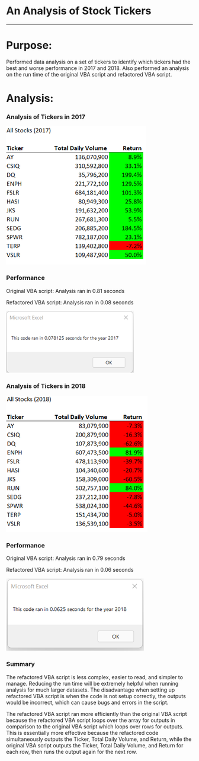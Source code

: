 # An Analysis of Stock Tickers
___
# Purpose:
Performed data analysis on a set of tickers to identify which tickers had the best and worse performance in 2017 and 2018.   Also performed an analysis on the run time of the original VBA script and refactored VBA script.

# Analysis:

### **Analysis of Tickers in 2017**
![2017 Tickers](https://github.com/frlinh/stock-analysis/blob/c62fd35b6916e481665cf89bc5df2693b5085e57/VBA_Challenge_Tickers_2017.png)

### Performance
Original VBA script: Analysis ran in 0.81 seconds

Refactored VBA script: Analysis ran in 0.08 seconds

![2017 Run Time](https://github.com/frlinh/stock-analysis/blob/c45e74f3a7a53e77f367eb688aadfdf18b6c9a29/VBA_Challenge_2017.png)

### **Analysis of Tickers in 2018**
![2018 Tickers](https://github.com/frlinh/stock-analysis/blob/8d4087f4387c745b9e9f41788f41606823d41f49/VBA_Challenge_Tickers_2018.png)

### Performance
Original VBA script: Analysis ran in 0.79 seconds

Refactored VBA script: Analysis ran in 0.06 seconds

![2018 Run Time](https://github.com/frlinh/stock-analysis/blob/8d4087f4387c745b9e9f41788f41606823d41f49/VBA_Challenge_2018.png)


### **Summary**
The refactored VBA script is less complex, easier to read, and simpler to manage.  Reducing the run time will be extremely helpful when running analysis for much larger datasets.  The disadvantage when setting up refactored VBA script is when the code is not setup correctly, the outputs would be incorrect, which can cause bugs and errors in the script.


The refactored VBA script ran more efficiently than the original VBA script because the refactored VBA script loops over the array for outputs in comparison to the original VBA script which loops over rows for outputs.  This is essentially more effective because the refactored code simultaneously outputs the Ticker, Total Daily Volume, and Return, while the original VBA script outputs the Ticker, Total Daily Volume, and Return for each row, then runs the output again for the next row.
